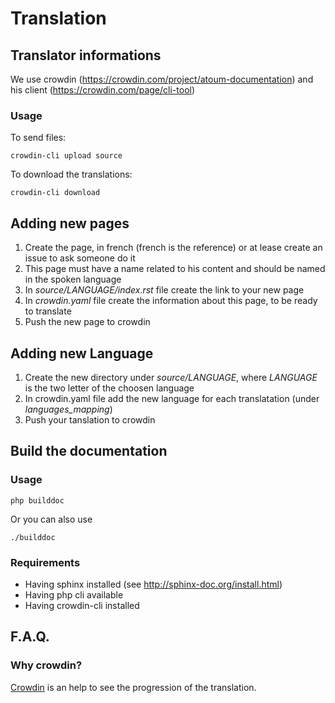 # Translation

## Translator informations

We use crowdin (https://crowdin.com/project/atoum-documentation) and his client (https://crowdin.com/page/cli-tool)

### Usage
To send files:

	crowdin-cli upload source

To download the translations:

	crowdin-cli download

## Adding new pages

1. Create the page, in french (french is the reference) or at lease create an issue to ask someone do it
1. This page must have a name related to his content and should be named in the spoken language
1. In *source/LANGUAGE/index.rst* file create the link to your new page
1. In *crowdin.yaml* file create the information about this page, to be ready to translate
1. Push the new page to crowdin

## Adding new Language

1. Create the new directory under *source/LANGUAGE*, where *LANGUAGE* is the two letter of the choosen language
1. In crowdin.yaml file add the new language for each translatation (under *languages_mapping*)
1. Push your tanslation to crowdin

## Build the documentation

### Usage

	php builddoc

Or you can also use

	./builddoc

### Requirements

* Having sphinx installed (see http://sphinx-doc.org/install.html)
* Having php cli available
* Having crowdin-cli installed

## F.A.Q.

### Why crowdin?
[Crowdin](https://crowdin.com/project/atoum-documentation) is an help to see the progression of the translation.
